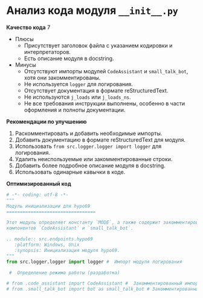 # Анализ кода модуля `__init__.py`

**Качество кода**
7
- Плюсы
    - Присутствует заголовок файла с указанием кодировки и интерпретаторов.
    - Есть описание модуля в docstring.
- Минусы
    - Отсутствуют импорты модулей `CodeAssistant` и `small_talk_bot`, хотя они закомментированы.
    - Не используется `logger` для логирования.
    - Отсутствует документация в формате reStructuredText.
    - Не используются `j_loads` или `j_loads_ns`.
    - Не все требования инструкции выполнены, особенно в части оформления и полноты документации.

**Рекомендации по улучшению**

1.  Раскомментировать и добавить необходимые импорты.
2.  Добавить  документацию в формате reStructuredText для модуля.
3.  Использовать `from src.logger.logger import logger` для логирования.
4.  Удалить неиспользуемые или закомментированные строки.
5.  Добавить более подробное описание модуля в docstring.
6.  Использовать одинарные кавычки в коде.

**Оптимизированный код**

```python
# -*- coding: utf-8 -*-
"""
Модуль инициализации для hypo69
=================================

Этот модуль определяет константу `MODE`, а также содержит закомментированные импорты для будущих
компонентов `CodeAssistant` и `small_talk_bot`.

.. module:: src.endpoints.hypo69
   :platform: Windows, Unix
   :synopsis: Инициализация модуля hypo69.
"""
from src.logger.logger import logger #  Импорт модуля логирования

 #  Определение режима работы (разработка)

# from .code_assistant import CodeAssistant #  Закомментированный импорт класса CodeAssistant
# from .small_talk_bot import bot as small_talk_bot # Закомментированный импорт бота small_talk_bot
```